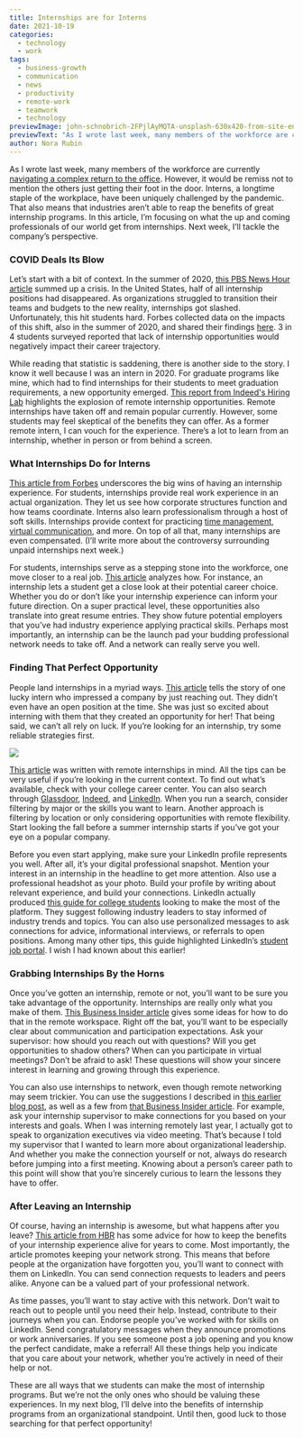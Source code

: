 ```yaml
---
title: Internships are for Interns
date: 2021-10-19
categories:
  - technology
  - work
tags:
  - business-growth
  - communication
  - news
  - productivity
  - remote-work
  - teamwork
  - technology
previewImage: john-schnobrich-2FPjlAyMQTA-unsplash-630x420-from-site-en.jpg
previewText: "As I wrote last week, many members of the workforce are currently navigating a complex return to the office. However, it would be remiss not to mention the others just getting their foot in the door. Interns, a longtime staple of the workplace, have been uniquely challenged by the pandemic. That also means that industries aren’t able to reap the benefits of great internship programs. In this article, I’m focusing on what the up and coming professionals of our world get from internships. Next week, I’ll tackle the company’s perspective."
author: Nora Rubin
---
```

As I wrote last week, many members of the workforce are currently [navigating a complex return to the office](https://pyrus.com/en/blog/navigating-return-to-office). However, it would be remiss not to mention the others just getting their foot in the door. Interns, a longtime staple of the workplace, have been uniquely challenged by the pandemic. That also means that industries aren’t able to reap the benefits of great internship programs. In this article, I’m focusing on what the up and coming professionals of our world get from internships. Next week, I’ll tackle the company’s perspective.

### **COVID Deals Its Blow**

Let’s start with a bit of context. In the summer of 2020, [this PBS News Hour article](https://www.pbs.org/newshour/nation/internships-get-canceled-or-go-virtual-because-of-pandemic) summed up a crisis. In the United States, half of all internship positions had disappeared. As organizations struggled to transition their teams and budgets to the new reality, internships got slashed. Unfortunately, this hit students hard. Forbes collected data on the impacts of this shift, also in the summer of 2020, and shared their findings [here](https://www.forbes.com/sites/michaeltnietzel/2020/07/06/covid-19-and-the-lost-college-internship/?sh=52cf77cc1a4d). 3 in 4 students surveyed reported that lack of internship opportunities would negatively impact their career trajectory.

While reading that statistic is saddening, there is another side to the story. I know it well because I was an intern in 2020. For graduate programs like mine, which had to find internships for their students to meet graduation requirements, a new opportunity emerged. [This report from Indeed's Hiring Lab](https://www.hiringlab.org/2021/04/27/remote-internships-jump-during-pandemic/) highlights the explosion of remote internship opportunities. Remote internships have taken off and remain popular currently. However, some students may feel skeptical of the benefits they can offer. As a former remote intern, I can vouch for the experience. There’s a lot to learn from an internship, whether in person or from behind a screen.

### **What Internships Do for Interns**

[This article from Forbes](https://www.forbes.com/sites/markcperna/2021/08/31/interns-unleashed-how-to-create-big-wins-for-young-people-and-your-company/) underscores the big wins of having an internship experience. For students, internships provide real work experience in an actual organization. They let us see how corporate structures function and how teams coordinate. Interns also learn professionalism through a host of soft skills. Internships provide context for practicing [time management](https://pyrus.com/en/blog/saved-by-the-bell-how-to-time-productivity-at-home), [virtual communication](https://pyrus.com/en/blog/virtual-communication-best-practices), and more. On top of all that, many internships are even compensated. (I’ll write more about the controversy surrounding unpaid internships next week.)

For students, internships serve as a stepping stone into the workforce, one move closer to a real job. [This article](https://www.forbes.com/sites/robinryan/2021/05/11/remote-internships-are-on-the-rise-and-this-is-how-you-land-one/) analyzes how. For instance, an internship lets a student get a close look at their potential career choice. Whether you do or don’t like your internship experience can inform your future direction. On a super practical level, these opportunities also translate into great resume entries. They show future potential employers that you’ve had industry experience applying practical skills. Perhaps most importantly, an internship can be the launch pad your budding professional network needs to take off. And a network can really serve you well.

### **Finding That Perfect Opportunity**

People land internships in a myriad ways. [This article](https://www.forbes.com/sites/markcperna/2021/08/31/interns-unleashed-how-to-create-big-wins-for-young-people-and-your-company/) tells the story of one lucky intern who impressed a company by just reaching out. They didn’t even have an open position at the time. She was just so excited about interning with them that they created an opportunity for her! That being said, we can’t all rely on luck. If you’re looking for an internship, try some reliable strategies first.

![](kojo-kwarteng-KUzlAah2dog-unsplash-300x200.webp)

[This article](https://www.forbes.com/sites/robinryan/2021/05/11/remote-internships-are-on-the-rise-and-this-is-how-you-land-one/) was written with remote internships in mind. All the tips can be very useful if you’re looking in the current context. To find out what’s available, check with your college career center. You can also search through [Glassdoor](https://www.glassdoor.com/), [Indeed](https://www.indeed.com/), and [LinkedIn](https://www.linkedin.com/). When you run a search, consider filtering by major or the skills you want to learn. Another approach is filtering by location or only considering opportunities with remote flexibility. Start looking the fall before a summer internship starts if you’ve got your eye on a popular company.

Before you even start applying, make sure your LinkedIn profile represents you well. After all, it’s your digital professional snapshot. Mention your interest in an internship in the headline to get more attention. Also use a professional headshot as your photo. Build your profile by writing about relevant experience, and build your connections. LinkedIn actually produced [this guide for college students](https://university.linkedin.com/content/dam/university/global/en_US/site/pdf/TipSheet_FindingaJoborInternship.pdf) looking to make the most of the platform. They suggest following industry leaders to stay informed of industry trends and topics. You can also use personalized messages to ask connections for advice, informational interviews, or referrals to open positions. Among many other tips, this guide highlighted LinkedIn’s [student job portal](https://careers.linkedin.com/students). I wish I had known about this earlier!

### **Grabbing Internships By the Horns**

Once you’ve gotten an internship, remote or not, you’ll want to be sure you take advantage of the opportunity. Internships are really only what you make of them. [This Business Insider article](https://www.businessinsider.com/3-creative-tips-to-make-most-out-of-virtual-internship-2020-6) gives some ideas for how to do that in the remote workspace. Right off the bat, you’ll want to be especially clear about communication and participation expectations. Ask your supervisor: how should you reach out with questions? Will you get opportunities to shadow others? When can you participate in virtual meetings? Don’t be afraid to ask! These questions will show your sincere interest in learning and growing through this experience.

You can also use internships to network, even though remote networking may seem trickier. You can use the suggestions I described in [this earlier blog post](https://pyrus.com/en/blog/building-your-network-in-a-remote-landscape), as well as a few from [that Business Insider article](https://www.businessinsider.com/3-creative-tips-to-make-most-out-of-virtual-internship-2020-6). For example, ask your internship supervisor to make connections for you based on your interests and goals. When I was interning remotely last year, I actually got to speak to organization executives via video meeting. That’s because I told my supervisor that I wanted to learn more about organizational leadership. And whether you make the connection yourself or not, always do research before jumping into a first meeting. Knowing about a person’s career path to this point will show that you’re sincerely curious to learn the lessons they have to offer.

### **After Leaving an Internship**

Of course, having an internship is awesome, but what happens after you leave? [This article from HBR](https://hbr.org/2021/05/make-the-most-of-the-network-you-built-during-your-internship) has some advice for how to keep the benefits of your internship experience alive for years to come. Most importantly, the article promotes keeping your network strong. This means that before people at the organization have forgotten you, you’ll want to connect with them on LinkedIn. You can send connection requests to leaders and peers alike. Anyone can be a valued part of your professional network.

As time passes, you’ll want to stay active with this network. Don’t wait to reach out to people until you need their help. Instead, contribute to their journeys when you can. Endorse people you’ve worked with for skills on LinkedIn. Send congratulatory messages when they announce promotions or work anniversaries. If you see someone post a job opening and you know the perfect candidate, make a referral! All these things help you indicate that you care about your network, whether you’re actively in need of their help or not.

These are all ways that we students can make the most of internship programs. But we’re not the only ones who should be valuing these experiences. In my next blog, I’ll delve into the benefits of internship programs from an organizational standpoint. Until then, good luck to those searching for that perfect opportunity!